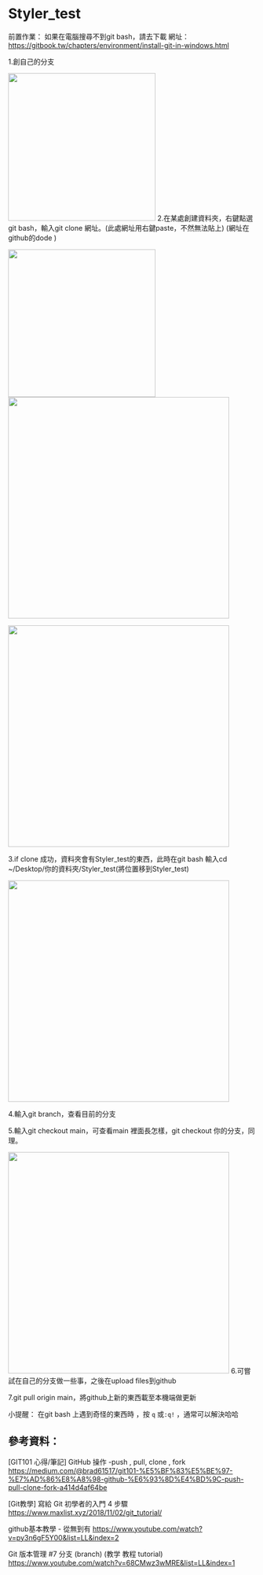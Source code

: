 # Styler_test
前置作業：
如果在電腦搜尋不到git bash，請去下載
網址：https://gitbook.tw/chapters/environment/install-git-in-windows.html 

1.創自己的分支  

<img width="300"  src="https://user-images.githubusercontent.com/43847735/109404843-f5c72a80-79a4-11eb-96f6-57256dfffe66.png"/>
2.在某處創建資料夾，右鍵點選git bash，輸入git clone 網址。(此處網址用右鍵paste，不然無法貼上) (網址在github的dode )

<p float="left">
<img width="300"  src="https://user-images.githubusercontent.com/43847735/109404996-b0a3f800-79a6-11eb-9f47-d1ebbfdb6333.png"/><img width="450"  src="https://user-images.githubusercontent.com/43847735/109405012-eea11c00-79a6-11eb-949a-f23431c03b07.png"/>
</p>

<img width="450"  src="https://user-images.githubusercontent.com/43847735/109409976-f4602700-79d1-11eb-9803-45081bf4390a.png"/>

3.if clone 成功，資料夾會有Styler_test的東西，此時在git bash 輸入cd ~/Desktop/你的資料夾/Styler_test(將位置移到Styler_test)


<img width="450"  src="https://user-images.githubusercontent.com/43847735/109410028-486b0b80-79d2-11eb-99d6-1945f6b24c71.png"/>

4.輸入git branch，查看目前的分支

5.輸入git checkout main，可查看main 裡面長怎樣，git checkout 你的分支，同理。
  
<img width="450"  src="https://user-images.githubusercontent.com/43847735/109405558-a71d8e80-79ac-11eb-8b1c-e04984bb297a.png"/>
6.可嘗試在自己的分支做一些事，之後在upload files到github  

7.git pull origin main，將github上新的東西載至本機端做更新

小提醒：
在git bash 上遇到奇怪的東西時 ，按 `q` 或`:q!` ，通常可以解決哈哈

## 參考資料：
[GIT101 心得/筆記] GitHub 操作 -push , pull, clone , fork
https://medium.com/@brad61517/git101-%E5%BF%83%E5%BE%97-%E7%AD%86%E8%A8%98-github-%E6%93%8D%E4%BD%9C-push-pull-clone-fork-a414d4af64be 

[Git教學] 寫給 Git 初學者的入門 4 步驟
https://www.maxlist.xyz/2018/11/02/git_tutorial/

github基本教學 - 從無到有
https://www.youtube.com/watch?v=py3n6gF5Y00&list=LL&index=2

Git 版本管理 #7 分支 (branch) (教学 教程 tutorial)
https://www.youtube.com/watch?v=68CMwz3wMRE&list=LL&index=1

